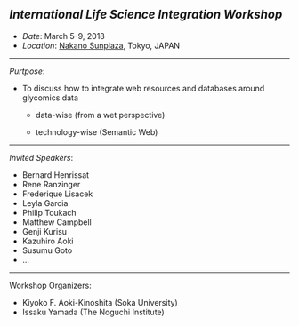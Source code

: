 

## *International Life Science Integration Workshop* 

* *Date*: March 5-9, 2018
* *Location*: <a href="https://www.sunplaza.jp/en/">Nakano Sunplaza</a>, Tokyo, JAPAN

***
*Purtpose*:

* To discuss how to integrate web resources and databases around glycomics data

  * data-wise (from a wet perspective)  

  * technology-wise (Semantic Web)  

***
*Invited Speakers*:
*  Bernard Henrissat
*  Rene Ranzinger
*  Frederique Lisacek
*  Leyla Garcia
*  Philip Toukach
*  Matthew Campbell
*  Genji Kurisu 
*  Kazuhiro Aoki
*  Susumu Goto
* ...  

***
Workshop Organizers:
* Kiyoko F. Aoki-Kinoshita (Soka University)
* Issaku Yamada (The Noguchi Institute)
